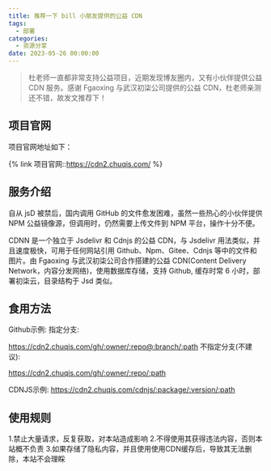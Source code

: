 ```yaml
---
title: 推荐一下 bill 小朋友提供的公益 CDN
tags:
  - 部署
categories:
  - 资源分享
date: 2023-05-26 00:00:00
---
```


> 杜老师一直都非常支持公益项目，近期发现博友圈内，又有小伙伴提供公益 CDN 服务。感谢 Fgaoxing 与武汉初柒公司提供的公益 CDN，杜老师亲测还不错，故发文推荐下！

<!-- more -->

## 项目官网

项目官网地址如下：

{% link 项目官网::https://cdn2.chuqis.com/ %}

## 服务介绍

自从 jsD 被禁后，国内调用 GitHub 的文件愈发困难，虽然一些热心的小伙伴提供 NPM 公益镜像源，但调用时，仍然需要上传文件到 NPM 平台，操作十分不便。

CDNN 是一个独立于 Jsdelivr 和 Cdnjs 的公益 CDN，与 Jsdelivr 用法类似，并且速度极快，可用于任何网站引用 Github、Npm、Gitee、Cdnjs 等中的文件和图片。由 Fgaoxing 与武汉初柒公司合作搭建的公益 CDN(Content Delivery Network，内容分发网络)，使用数据库存储，支持 Github, 缓存时常 6 小时，部署初柒云，目录结构于 Jsd 类似。

## 食用方法

Github示例:
指定分支:

https://cdn2.chuqis.com/gh/:owner/:repo@:branch/:path
不指定分支(不建议):

https://cdn2.chuqis.com/gh/:owner/:repo/:path

CDNJS示例:
https://cdn2.chuqis.com/cdnjs/:package/:version/:path

## 使用规则

1.禁止大量请求，反复获取，对本站造成影响
2.不得使用其获得违法内容，否则本站概不负责
3.如果存储了隐私内容，并且使用使用CDN缓存后，导致其无法删除，本站不会理睬